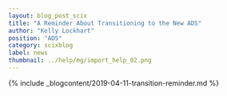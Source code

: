 ```yaml
---
layout: blog_post_scix
title: "A Reminder About Transitioning to the New ADS"
author: "Kelly Lockhart"
position: "ADS"
category: scixblog
label: news
thumbnail: ../help/mg/import_help_02.png
---
```


{% include _blogcontent/2019-04-11-transition-reminder.md %}